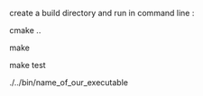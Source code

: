 create a build directory and run in command line :

cmake ..

make

make test

./../bin/name_of_our_executable

